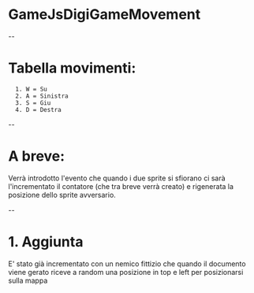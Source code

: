 # GameJsDigiGameMovement

--

# Tabella movimenti:
      1. W = Su
      2. A = Sinistra
      3. S = Giu
      4. D = Destra
--

# A breve:
Verrà introdotto l'evento che quando i due sprite si sfiorano ci sarà l'incrementato il contatore (che tra breve verrà creato) e rigenerata la posizione dello sprite avversario.

--

# 1. Aggiunta
E' stato già incrementato con un nemico fittizio che quando il documento viene gerato riceve a random una posizione in top e left per posizionarsi sulla mappa  
